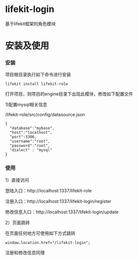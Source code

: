 # lifekit-login
基于lifekit框架的角色模块

# 安装及使用

### 安装

项目根目录执行如下命令进行安装

```
lifekit install lifekit-role
```

打开项目，则项目的engine目录下出现此模块，修改如下配置文件

1)配置mysql相关信息

/lifekit-role/src/config/datasource.json
```
{
  "database":"mybase",
  "host":"localhost",
  "port":3306,
  "username":"root",
  "password":"root",
  "dialect" : "mysql"
}
```
 

### 使用

1）直接访问

登陆入口：http://localhost:1337/lifekit-role

注册入口：http://localhost:1337/lifekit-login/register

修改信息入口：http://localhost:1337/lifekit-login/update

2）页面跳转

在页面任何地方可使用如下方式跳转
```
window.location.href="/lifekit-login";
```
注册和修改信息同理


